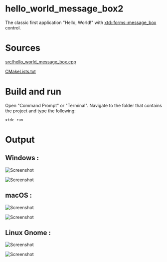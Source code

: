# hello_world_message_box2

The classic first application "Hello, World!" with  [xtd::forms::message_box](../../../src/xtd_forms/include/xtd/forms/message_box.hpp) control.

# Sources

[src/hello_world_message_box.cpp](src/hello_world_message_box2.cpp)

[CMakeLists.txt](CMakeLists.txt)

# Build and run

Open "Command Prompt" or "Terminal". Navigate to the folder that contains the project and type the following:

```shell
xtdc run
```

# Output

## Windows :

![Screenshot](../../../docs/pictures/examples/hello_world_message_box2_w.png)

![Screenshot](../../../docs/pictures/examples/hello_world_message_box2_wd.png)

## macOS :

![Screenshot](../../../docs/pictures/examples/hello_world_message_box2_m.png)

![Screenshot](../../../docs/pictures/examples/hello_world_message_box2_md.png)

## Linux Gnome :

![Screenshot](../../../docs/pictures/examples/hello_world_message_box2_g.png)

![Screenshot](../../../docs/pictures/examples/hello_world_message_box2_gd.png)
